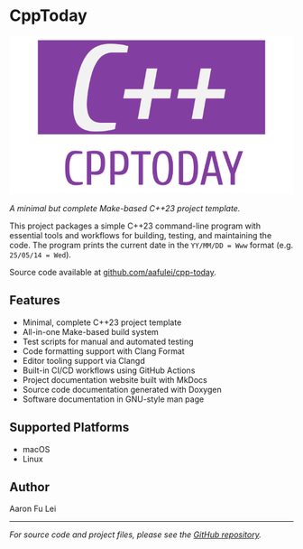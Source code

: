 # CppToday

![](./img/logo.svg)

*A minimal but complete Make-based C++23 project template.*

This project packages a simple C++23 command-line program with essential tools
and workflows for building, testing, and maintaining the code. The program
prints the current date in the `YY/MM/DD = Www` format (e.g. `25/05/14 = Wed`).

Source code available at
[github.com/aafulei/cpp-today](https://github.com/aafulei/cpp-today).

## Features

- Minimal, complete C++23 project template
- All-in-one Make-based build system
- Test scripts for manual and automated testing
- Code formatting support with Clang Format
- Editor tooling support via Clangd
- Built-in CI/CD workflows using GitHub Actions
- Project documentation website built with MkDocs
- Source code documentation generated with Doxygen
- Software documentation in GNU-style man page

## Supported Platforms

- macOS
- Linux

## Author

Aaron Fu Lei

---

*For source code and project files, please see the
[GitHub repository](https://github.com/aafulei/cpp-today).*
